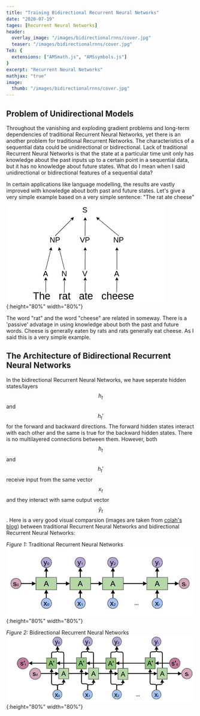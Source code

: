 ```yaml
---
title: "Training Bidirectional Recurrent Neural Networks"
date: "2020-07-19"
tages: [Recurrent Neural Networks]
header:
  overlay_image: "/images/bidirectionalrnns/cover.jpg"
  teaser: "/images/bidirectionalrnns/cover.jpg"
TeX: {
  extensions: ["AMSmath.js", "AMSsymbols.js"]
}
excerpt: "Recurrent Neural Networks"
mathjax: "true"
image:
  thumb: "/images/bidirectionalrnns/cover.jpg"
---
```


## Problem of Unidirectional Models

Throughout the vanishing and exploding gradient problems and long-term dependencies of traditional Recurrent Neural Networks, yet there is an another problem for traditional Recurrent Networks. The characteristics of a sequential data  could be unidirectional or bidirectional. Lack of traditional Recurrent Neural Networks is that the state at a particular time unit only has knowledge about the past inputs up to a certain point in a sequential data, but it has no knowledge about future states. What do I mean when I said unidirectional or bidirectional features of a sequential data?

In certain applications like language modelling, the results are vastly improved with knowledge about both past and future states. Let's give a very simple example based on a very simple sentence: "The rat ate cheese"

![test image size](/images/bidirectionalrnns/phrase.png){:height="80%" width="80%"}

The word "rat" and the word "cheese" are related in someway. There is a 'passive' advatage in using knowledge about both the past and future words. Cheese is generally eaten by rats and rats generally eat cheese. As I said this is a very simple example.

## The Architecture of Bidirectional Recurrent Neural Networks
In the bidirectional Recurrent Neural Networks, we have seperate hidden states/layers $$h_t$$ and $$h_t'$$ for the forward and backward directions. The forward hidden states interact with each other and the same is true for the backward hidden states. There is no multilayered connections between them. However, both $$h_t$$ and $$h_t'$$ receive input from the same vector $$x_t$$ and they interact with same output vector $$ \hat{y}_t$$.
Here is a very good visual comparsion (images are taken from [colah's blog](http://colah.github.io/posts/2015-09-NN-Types-FP/)) between traditional Recurrent Neural Networks and bidirectional Recurrent Neural Networks:

*Figure 1:* Traditional Recurrent Neural Networks
![1](/images/bidirectionalrnns/1.png){:height="80%" width="80%"}

*Figure 2:* Bidirectional Recurrent Neural Networks
![2](/images/bidirectionalrnns/2.png){:height="80%" width="80%"}
